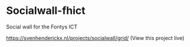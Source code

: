 # Socialwall-fhict
Social wall for the Fontys ICT

https://svenhenderickx.nl/projects/socialwall/grid/ (View this project live)
